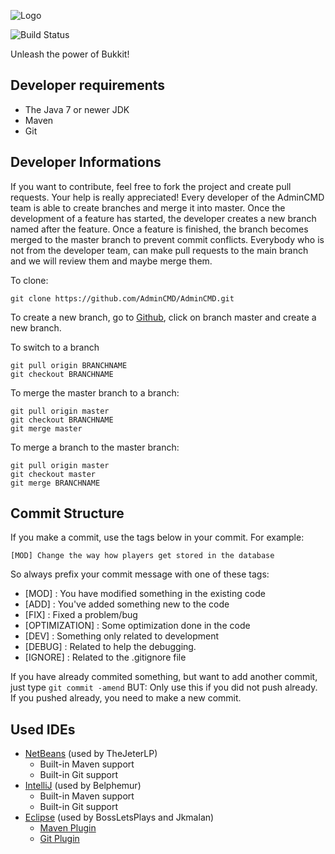 ![Logo](https://www.admincmd.com/static/2016/02/10/admincmd-logo-big.png)

![Build Status](https://travis-ci.org/AdminCMD/AdminCMD.svg)

Unleash the power of Bukkit!

Developer requirements
------------

* The Java 7 or newer JDK
* Maven
* Git 

Developer Informations
------------
If you want to contribute, feel free to fork the project and create pull requests. Your help is really appreciated!
Every developer of the AdminCMD team is able to create branches and merge it into master. Once the development of a feature has started, the developer creates a new branch named after the feature. Once a feature is finished, the branch becomes merged to the master branch to prevent commit conflicts.
Everybody who is not from the developer team, can make pull requests to the main branch and we will review them and maybe merge them.

To clone: 

```
git clone https://github.com/AdminCMD/AdminCMD.git
```

To create a new branch, go to [Github](https://github.com/AdminCMD/AdminCMD), click on branch master and create a new branch.


To switch to a branch
````
git pull origin BRANCHNAME
git checkout BRANCHNAME
````

To merge the master branch to a branch:
```
git pull origin master
git checkout BRANCHNAME
git merge master
```

To merge a branch to the master branch:
```
git pull origin master
git checkout master
git merge BRANCHNAME
```

Commit  Structure
------------
If you make a commit, use the tags below in your commit. For example:
```
[MOD] Change the way how players get stored in the database
```

So always prefix your commit message with one of these tags:

* [MOD] : You have modified something in the existing code
* [ADD] : You've added something new to the code
* [FIX] : Fixed a problem/bug
* [OPTIMIZATION] : Some optimization done in the code
* [DEV] : Something only related to development
* [DEBUG] : Related to help the debugging.
* [IGNORE] : Related to the .gitignore file

If you have already commited something, but want to add another commit, 
just type ```git commit -amend```
BUT: Only use this if you did not push already. If you pushed already, you need to make a new commit.

Used IDEs
------------
* [NetBeans](https://netbeans.org) (used by TheJeterLP)
  * Built-in Maven support
  * Built-in Git support
* [IntelliJ](https://www.jetbrains.com/idea/) (used by Belphemur)
  * Built-in Maven support
  * Built-in Git support
* [Eclipse](https://eclipse.org) (used by BossLetsPlays and Jkmalan)
  * [Maven Plugin](http://eclipse.org/m2e/)
  * [Git Plugin](http://eclipse.org/egit/)